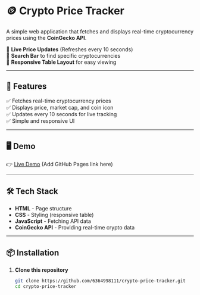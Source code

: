 # 🪙 Crypto Price Tracker

A simple web application that fetches and displays real-time cryptocurrency prices using the **CoinGecko API**.  

🔹 **Live Price Updates** (Refreshes every 10 seconds)  
🔹 **Search Bar** to find specific cryptocurrencies  
🔹 **Responsive Table Layout** for easy viewing  

---

## 🚀 **Features**
✅ Fetches real-time cryptocurrency prices  
✅ Displays price, market cap, and coin icon  
✅ Updates every 10 seconds for live tracking  
✅ Simple and responsive UI  

---

## 🖥️ **Demo**
👉 [Live Demo](#) (Add GitHub Pages link here)  

---

## 🛠️ **Tech Stack**
- **HTML** - Page structure  
- **CSS** - Styling (responsive table)  
- **JavaScript** - Fetching API data  
- **CoinGecko API** - Providing real-time crypto data  

---

## 📦 **Installation**
1. **Clone this repository**  
   ```sh
   git clone https://github.com/6364998111/crypto-price-tracker.git
   cd crypto-price-tracker
